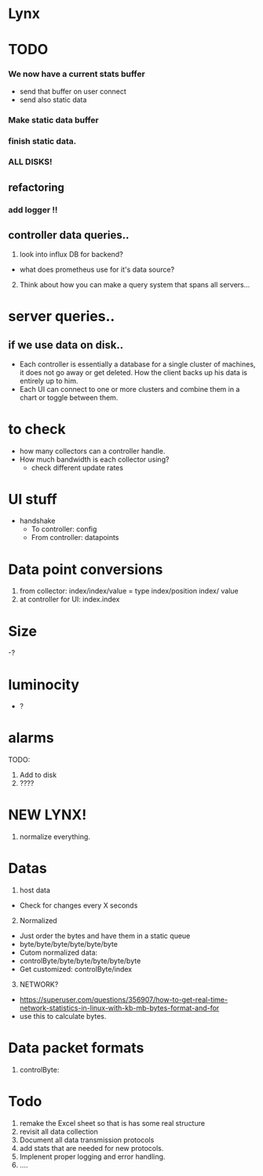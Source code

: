 # Lynx

# TODO 
### We now have a current stats buffer
- send that buffer on user connect
- send also static data
### Make static data buffer
### finish static data.
### ALL DISKS!
## refactoring

### add logger !!


## controller data queries.. 
1. look into influx DB for backend? 
 - what does prometheus use for it's data source? 
2. Think about how you can make a query system that spans all servers...

# server queries.. 
## if we use data on disk.. 
- Each controller is essentially a database for a single cluster of machines, it does not go away or get deleted. How the client backs up his data is entirely up to him. 
- Each UI can connect to one or more clusters and combine them in a chart or toggle between them. 

# to check
- how many collectors can a controller handle. 
- How much bandwidth is each collector using?
     - check different update rates
     


# UI stuff
- handshake 
     - To controller: config
     - From controller: datapoints



# Data point conversions
1. from collector: index/index/value = type index/position index/ value
2. at controller for UI: index.index


# Size
-? 
# luminocity
- ?



# alarms
TODO: 
1. Add to disk
2. ????



# NEW LYNX!

1. normalize everything.

# Datas
1. host data
 - Check for changes every X seconds
2. Normalized
 - Just order the bytes and have them in a static queue
 - byte/byte/byte/byte/byte/byte
 - Cutom normalized data:
 - controlByte/byte/byte/byte/byte/byte
 - Get customized: controlByte/index
3. NETWORK?
 - https://superuser.com/questions/356907/how-to-get-real-time-network-statistics-in-linux-with-kb-mb-bytes-format-and-for
 - use this to calculate bytes.

# Data packet formats
1. controlByte:

# Todo
1. remake the Excel sheet so that is has some real structure
2. revisit all data collection
3. Document all data transmission protocols
4. add stats that are needed for new protocols. 
5. Implenent proper logging and error handling.
6. ....